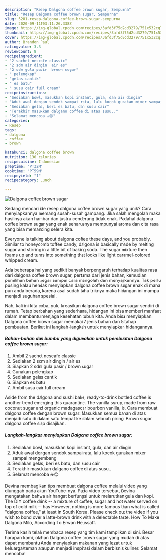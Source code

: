 ```yaml
---
description: "Resep Dalgona coffee brown sugar, Sempurna"
title: "Resep Dalgona coffee brown sugar, Sempurna"
slug: 5281-resep-dalgona-coffee-brown-sugar-sempurna
date: 2020-09-11T03:11:26.338Z
image: https://img-global.cpcdn.com/recipes/3afd3f75d2cd3279/751x532cq70/dalgona-coffee-brown-sugar-foto-resep-utama.jpg
thumbnail: https://img-global.cpcdn.com/recipes/3afd3f75d2cd3279/751x532cq70/dalgona-coffee-brown-sugar-foto-resep-utama.jpg
cover: https://img-global.cpcdn.com/recipes/3afd3f75d2cd3279/751x532cq70/dalgona-coffee-brown-sugar-foto-resep-utama.jpg
author: Brandon Paul
ratingvalue: 3.3
reviewcount: 8
recipeingredient:
- "2 sachet nescafe classic"
- "2 sdm air dingin  air es"
- "2 sdm gula pasir  brown sugar"
- " pelengkap"
- "gelas cantik"
- " es batu"
- " susu cair full cream"
recipeinstructions:
- "Sediakan bowl, masukkan kopi instant, gula, dan air dingin"
- "Aduk awal dengan sendok sampai rata, lalu kocok gunakan mixer sampai mengembang"
- "Sediakan gelas, beri es batu, dan susu cair"
- "Terakhir masukkan dalgano coffee di atas susu.."
- "Selamat mencoba ☕️😊"
categories:
- Resep
tags:
- dalgona
- coffee
- brown

katakunci: dalgona coffee brown 
nutrition: 130 calories
recipecuisine: Indonesian
preptime: "PT32M"
cooktime: "PT59M"
recipeyield: "1"
recipecategory: Lunch

---
```



![Dalgona coffee brown sugar](https://img-global.cpcdn.com/recipes/3afd3f75d2cd3279/751x532cq70/dalgona-coffee-brown-sugar-foto-resep-utama.jpg)

Sedang mencari ide resep dalgona coffee brown sugar yang unik? Cara menyiapkannya memang susah-susah gampang. Jika salah mengolah maka hasilnya akan hambar dan justru cenderung tidak enak. Padahal dalgona coffee brown sugar yang enak seharusnya mempunyai aroma dan cita rasa yang bisa memancing selera kita.

Everyone is talking about dalgona coffee these days, and you probably. Similar to honeycomb toffee candy, dalgona is basically made by melting sugar and stirring in a little bit of baking soda. The sugar mixture then foams up and turns into something that looks like light caramel-colored whipped cream.

Ada beberapa hal yang sedikit banyak berpengaruh terhadap kualitas rasa dari dalgona coffee brown sugar, pertama dari jenis bahan, kemudian pemilihan bahan segar sampai cara mengolah dan menyajikannya. Tak perlu pusing kalau hendak menyiapkan dalgona coffee brown sugar enak di mana pun anda berada, karena asal sudah tahu triknya maka hidangan ini mampu menjadi suguhan spesial.


Nah, kali ini kita coba, yuk, kreasikan dalgona coffee brown sugar sendiri di rumah. Tetap berbahan yang sederhana, hidangan ini bisa memberi manfaat dalam membantu menjaga kesehatan tubuh kita. Anda bisa menyiapkan Dalgona coffee brown sugar memakai 7 jenis bahan dan 5 tahap pembuatan. Berikut ini langkah-langkah untuk menyiapkan hidangannya.

<!--inarticleads1-->

##### Bahan-bahan dan bumbu yang digunakan untuk pembuatan Dalgona coffee brown sugar:

1. Ambil 2 sachet nescafe classic
1. Sediakan 2 sdm air dingin / air es
1. Siapkan 2 sdm gula pasir / brown sugar
1. Gunakan  pelengkap
1. Sediakan gelas cantik
1. Siapkan  es batu
1. Ambil  susu cair full cream


Aside from the dalgona and sushi bake, ready-to-drink bottled coffee is another trend emerging this quarantine. The vanilla syrup, made from raw coconut sugar and organic madagascar bourbon vanilla, is. Cara membuat dalgona coffee dengan brown sugar: Masukkan semua bahan di atas menjadi satu di dalam satu tempat ke dalam sebuah piring. Brown sugar dalgona coffee siap disajikan. 

<!--inarticleads2-->

##### Langkah-langkah menyiapkan Dalgona coffee brown sugar:

1. Sediakan bowl, masukkan kopi instant, gula, dan air dingin
1. Aduk awal dengan sendok sampai rata, lalu kocok gunakan mixer sampai mengembang
1. Sediakan gelas, beri es batu, dan susu cair
1. Terakhir masukkan dalgano coffee di atas susu..
1. Selamat mencoba ☕️😊


Devina membagikan tips membuat dalgona coffee melalui video yang diunggah pada akun YouTube-nya. Pada video tersebut, Devina mengatakan bahwa air hangat berfungsi untuk melarutkan gula dan kopi. The DIY coffee drink -- a mixture of coffee, sugar and hot water served on top of cold milk -- has However, nothing is more famous than what is called &#34;dalgona coffee,&#34; at least in South Korea. Please check out the video if you wish to bond over a latte-brown drink with a delectable taste. How To Make Dalgona Milo, According To Erwan Heussaff. 

Terima kasih telah membaca resep yang tim kami tampilkan di sini. Besar harapan kami, olahan Dalgona coffee brown sugar yang mudah di atas dapat membantu Anda menyiapkan makanan yang lezat untuk keluarga/teman ataupun menjadi inspirasi dalam berbisnis kuliner. Selamat mencoba!

